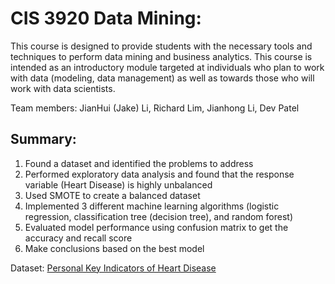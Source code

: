 # CIS 3920 Data Mining:
This course is designed to provide students with the necessary tools and techniques to perform data mining and business analytics. This course is intended as an introductory module targeted at individuals who plan to work with data (modeling, data management) as well as towards those who will work with data scientists.

Team members: JianHui (Jake) Li, Richard Lim, Jianhong Li, Dev Patel

## Summary:
1. Found a dataset and identified the problems to address
2. Performed exploratory data analysis and found that the response variable (Heart Disease) is highly unbalanced
3. Used SMOTE to create a balanced dataset
4. Implemented 3 different machine learning algorithms (logistic regression, classification tree (decision tree), and random forest)
5. Evaluated model performance using confusion matrix to get the accuracy and recall score
6. Make conclusions based on the best model

Dataset: [Personal Key Indicators of Heart Disease](https://www.kaggle.com/datasets/kamilpytlak/personal-key-indicators-of-heart-disease)
